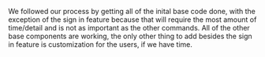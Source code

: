 We followed our process by getting all of the inital base code done, with the exception of the sign in feature because that will require the most amount of time/detail and is not as important as the other commands. All of the other base components are working, the only other thing to add besides the sign in feature is customization for the users, if we have time.
